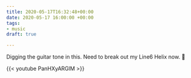 ```yaml
---
title: 2020-05-17T16:32:48+00:00
date: 2020-05-17 16:00:00 +00:00
tags:
- music
draft: true

---
```

Digging the guitar tone in this. Need to break out my Line6 Helix now. 🎸

{{< youtube PanHXyARGlM >}}
